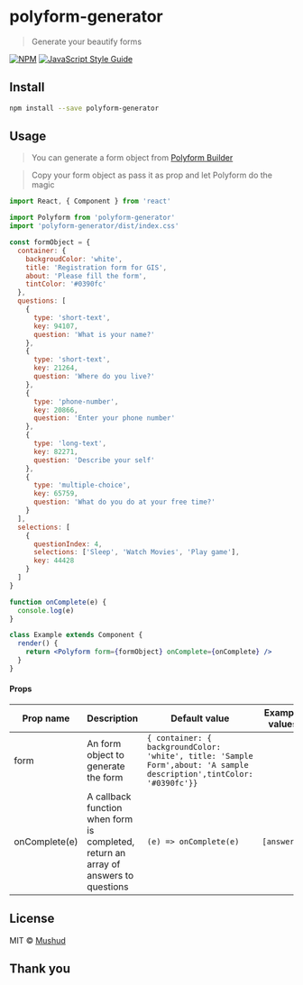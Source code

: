 # polyform-generator

> Generate your beautify forms

[![NPM](https://img.shields.io/npm/v/polyform-generator.svg)](https://www.npmjs.com/package/polyform-generator) [![JavaScript Style Guide](https://img.shields.io/badge/code_style-standard-brightgreen.svg)](https://standardjs.com)

## Install

```bash
npm install --save polyform-generator
```

## Usage

> You can generate a form object from
> [Polyform Builder](https:polyform.netlify.com)

> Copy your form object as pass it as prop and let Polyform do the magic

```jsx
import React, { Component } from 'react'

import Polyform from 'polyform-generator'
import 'polyform-generator/dist/index.css'

const formObject = {
  container: {
    backgroudColor: 'white',
    title: 'Registration form for GIS',
    about: 'Please fill the form',
    tintColor: '#0390fc'
  },
  questions: [
    {
      type: 'short-text',
      key: 94107,
      question: 'What is your name?'
    },
    {
      type: 'short-text',
      key: 21264,
      question: 'Where do you live?'
    },
    {
      type: 'phone-number',
      key: 20866,
      question: 'Enter your phone number'
    },
    {
      type: 'long-text',
      key: 82271,
      question: 'Describe your self'
    },
    {
      type: 'multiple-choice',
      key: 65759,
      question: 'What do you do at your free time?'
    }
  ],
  selections: [
    {
      questionIndex: 4,
      selections: ['Sleep', 'Watch Movies', 'Play game'],
      key: 44428
    }
  ]
}

function onComplete(e) {
  console.log(e)
}

class Example extends Component {
  render() {
    return <Polyform form={formObject} onComplete={onComplete} />
  }
}
```

#### Props

| Prop name     | Description                                                                         | Default value                                                                                                        | Example values |
| ------------- | ----------------------------------------------------------------------------------- | -------------------------------------------------------------------------------------------------------------------- | -------------- |
| form          | An form object to generate the form                                                 | `{ container: { backgroundColor: 'white', title: 'Sample Form',about: 'A sample description',tintColor: '#0390fc'}}` |
| onComplete(e) | A callback function when form is completed, return an array of answers to questions | `(e) => onComplete(e)`                                                                                               | `[answers]`    |

## License

MIT © [Mushud](https://github.com/Mushud)

## Thank you
